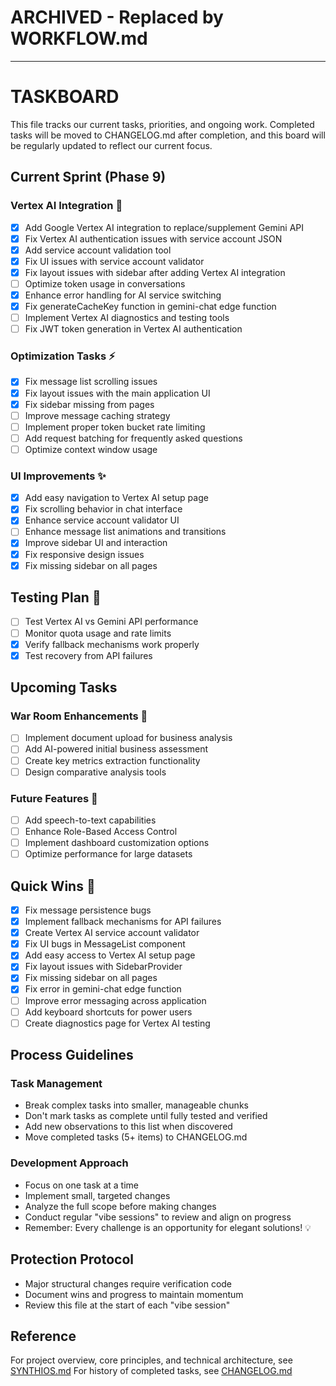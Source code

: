 # ARCHIVED - Replaced by WORKFLOW.md

---



# TASKBOARD

This file tracks our current tasks, priorities, and ongoing work. Completed tasks will be moved to CHANGELOG.md after completion, and this board will be regularly updated to reflect our current focus.

## Current Sprint (Phase 9)

### Vertex AI Integration 🚀
- [x] Add Google Vertex AI integration to replace/supplement Gemini API
- [x] Fix Vertex AI authentication issues with service account JSON
- [x] Add service account validation tool
- [x] Fix UI issues with service account validator
- [x] Fix layout issues with sidebar after adding Vertex AI integration
- [ ] Optimize token usage in conversations
- [x] Enhance error handling for AI service switching
- [x] Fix generateCacheKey function in gemini-chat edge function
- [ ] Implement Vertex AI diagnostics and testing tools
- [ ] Fix JWT token generation in Vertex AI authentication

### Optimization Tasks ⚡
- [x] Fix message list scrolling issues
- [x] Fix layout issues with the main application UI
- [x] Fix sidebar missing from pages
- [ ] Improve message caching strategy
- [ ] Implement proper token bucket rate limiting
- [ ] Add request batching for frequently asked questions
- [ ] Optimize context window usage

### UI Improvements ✨
- [x] Add easy navigation to Vertex AI setup page
- [x] Fix scrolling behavior in chat interface
- [x] Enhance service account validator UI
- [ ] Enhance message list animations and transitions
- [x] Improve sidebar UI and interaction
- [x] Fix responsive design issues
- [x] Fix missing sidebar on all pages

## Testing Plan 🧪
- [ ] Test Vertex AI vs Gemini API performance
- [ ] Monitor quota usage and rate limits
- [x] Verify fallback mechanisms work properly
- [x] Test recovery from API failures

## Upcoming Tasks

### War Room Enhancements 🚀
- [ ] Implement document upload for business analysis
- [ ] Add AI-powered initial business assessment
- [ ] Create key metrics extraction functionality
- [ ] Design comparative analysis tools

### Future Features 🔮
- [ ] Add speech-to-text capabilities
- [ ] Enhance Role-Based Access Control
- [ ] Implement dashboard customization options
- [ ] Optimize performance for large datasets

## Quick Wins 🎯
- [x] Fix message persistence bugs
- [x] Implement fallback mechanisms for API failures
- [x] Create Vertex AI service account validator
- [x] Fix UI bugs in MessageList component
- [x] Add easy access to Vertex AI setup page
- [x] Fix layout issues with SidebarProvider
- [x] Fix missing sidebar on all pages
- [x] Fix error in gemini-chat edge function
- [ ] Improve error messaging across application
- [ ] Add keyboard shortcuts for power users
- [ ] Create diagnostics page for Vertex AI testing

## Process Guidelines

### Task Management
- Break complex tasks into smaller, manageable chunks
- Don't mark tasks as complete until fully tested and verified
- Add new observations to this list when discovered
- Move completed tasks (5+ items) to CHANGELOG.md

### Development Approach
- Focus on one task at a time
- Implement small, targeted changes
- Analyze the full scope before making changes
- Conduct regular "vibe sessions" to review and align on progress
- Remember: Every challenge is an opportunity for elegant solutions! 💡

## Protection Protocol
- Major structural changes require verification code
- Document wins and progress to maintain momentum
- Review this file at the start of each "vibe session"

## Reference
For project overview, core principles, and technical architecture, see [SYNTHIOS.md](./SYNTHIOS.md)
For history of completed tasks, see [CHANGELOG.md](./CHANGELOG.md)
